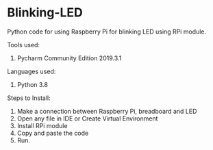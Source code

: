 # Blinking-LED
Python code for using Raspberry Pi for blinking LED using RPi module.

Tools used:
1. Pycharm Community Edition 2019.3.1

Languages used:
1. Python 3.8

Steps to Install:
1. Make a connection between Raspberry Pi, breadboard and LED
2. Open any file in IDE or Create Virtual Environment
2. Install RPi module
3. Copy and paste the code
4. Run.
